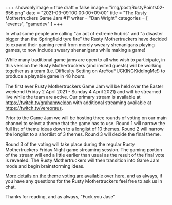+++
showonlyimage = true
draft = false
image = "img/post/RustyPoints02-656.png"
date = "2021-03-09T00:00:00+09:00"
title = "The Rusty Mothertruckers Game Jam #1"
writer = "Dan Wright"
categories = [ "events", "gamedev" ]
+++

In what some people are calling "an act of extreme hubris" and "a disaster bigger than the Springfield tyre fire" the Rusty Mothertruckers have decided to expand their gaming remit from merely sweary shenanigans playing games, to now include sweary shenanigans while making a game!
<!--more-->

While many traditional game jams are open to all who wish to participate, in this version the Rusty Mothertruckers (and invited guests) will be working together as a team (i.e. Difficulty Setting on AreYouFUCKINGKiddingMe!) to produce a playable game in 48 hours.

The first ever Rusty Mothertruckers Game Jam will be held over the Easter weekend (Friday 2 April 2021 - Sunday 4 April 2021) and will be streamed live while the team are active. Our primary stream is available at <a href="https://twitch.tv/grahamweldon" target="_blank">https://twitch.tv/grahamweldon</a> with additional streaming available at <a href="https://twitch.tv/vereoraus" target="_blank">https://twitch.tv/vereoraus</a>.

Prior to the Game Jam we will be hosting three rounds of voting on our main channel to select a theme that the game has to use. Round 1 will narrow the full list of theme ideas down to a longlist of 10 themes. Round 2 will narrow the longlist to a shortlist of 3 themes. Round 3 will decide the final theme.

Round 3 of the voting will take place during the regular Rusty Mothertruckers Friday Night game streaming session. The gaming portion of the stream will end a little earlier than usual as the result of the final vote is revealed. The Rusty Mothertruckers will then transition into Game Jam mode and begin brainstorming ideas.

[More details on the theme voting are available over here](/post/20210309-themes-polls-and-voting), and as always, if you have any questions for the Rusty Mothertruckers feel free to ask us in chat.

Thanks for reading, and as always, "Fuck you Jase"
